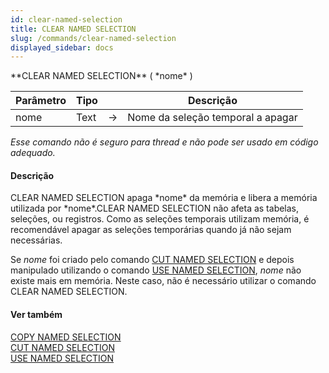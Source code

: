 ```yaml
---
id: clear-named-selection
title: CLEAR NAMED SELECTION
slug: /commands/clear-named-selection
displayed_sidebar: docs
---
```


<!--REF #_command_.CLEAR NAMED SELECTION.Syntax-->**CLEAR NAMED SELECTION** ( *nome* )<!-- END REF-->
<!--REF #_command_.CLEAR NAMED SELECTION.Params-->
| Parâmetro | Tipo |  | Descrição |
| --- | --- | --- | --- |
| nome | Text | &#8594;  | Nome da seleção temporal a apagar |

<!-- END REF-->

*Esse comando não é seguro para thread e não pode ser usado em código adequado.*


#### Descrição 

<!--REF #_command_.CLEAR NAMED SELECTION.Summary-->CLEAR NAMED SELECTION apaga *nome* da memória e libera a memória utilizada por *nome*.<!-- END REF-->CLEAR NAMED SELECTION não afeta as tabelas, seleções, ou registros. Como as seleções temporais utilizam memória, é recomendável apagar as seleções temporárias quando já não sejam necessárias.

Se *nome* foi criado pelo comando [CUT NAMED SELECTION](cut-named-selection.md "CUT NAMED SELECTION") e depois manipulado utilizando o comando [USE NAMED SELECTION](use-named-selection.md "USE NAMED SELECTION"), *nome* não existe mais em memória. Neste caso, não é necessário utilizar o comando CLEAR NAMED SELECTION.

#### Ver também 

[COPY NAMED SELECTION](copy-named-selection.md)  
[CUT NAMED SELECTION](cut-named-selection.md)  
[USE NAMED SELECTION](use-named-selection.md)  
